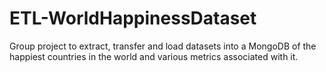 # ETL-WorldHappinessDataset
Group project to extract, transfer and load datasets into a MongoDB of the happiest countries in the world and various metrics associated with it.
